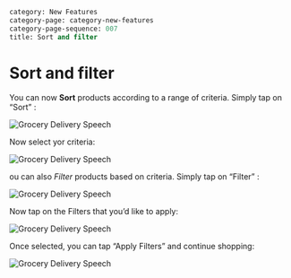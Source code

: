 ```meta
category: New Features
category-page: category-new-features
category-page-sequence: 007
title: Sort and filter 
```

# Sort and filter 

You can now **Sort** products according to a range of criteria. Simply tap on “Sort” : 

![Grocery Delivery Speech](images/image-newfeatures-sortandfilter-sort.png)

Now select yor criteria: 

![Grocery Delivery Speech](images/image-newfeatures-sortandfilter-sortpopup.png)

ou can also *Filter* products based on criteria. Simply tap on “Filter” : 

![Grocery Delivery Speech](images/image-newfeatures-sortandfilter-filter.png)

Now tap on the Filters that you’d like to apply: 

![Grocery Delivery Speech](images/image-newfeatures-sortandfilter-filterpopup.png)


Once selected, you can tap “Apply Filters” and continue shopping:

![Grocery Delivery Speech](images/image-newfeatures-sortandfilter-filterapply.png)